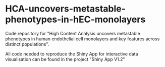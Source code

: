 # HCA-uncovers-metastable-phenotypes-in-hEC-monolayers

Code repository for "High Content Analysis uncovers metastable phenotypes in human endothelial cell monolayers and key features across distinct populations".

All code needed to reproduce the Shiny App for interactive data visualisation can be found in the project "Shiny App V1.2"


